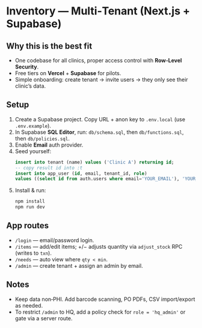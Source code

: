# Inventory — Multi‑Tenant (Next.js + Supabase)

## Why this is the best fit
- One codebase for all clinics, proper access control with **Row‑Level Security**.
- Free tiers on **Vercel** + **Supabase** for pilots.
- Simple onboarding: create tenant → invite users → they only see their clinic’s data.

## Setup
1) Create a Supabase project. Copy URL + anon key to `.env.local` (use `.env.example`).
2) In Supabase **SQL Editor**, run: `db/schema.sql`, then `db/functions.sql`, then `db/policies.sql`.
3) Enable **Email** auth provider.
4) Seed yourself:
   ```sql
   insert into tenant (name) values ('Clinic A') returning id;
   -- copy result id into :t
   insert into app_user (id, email, tenant_id, role)
   values ((select id from auth.users where email='YOUR_EMAIL'), 'YOUR_EMAIL', ':t', 'admin');
   ```
5) Install & run:
   ```bash
   npm install
   npm run dev
   ```

## App routes
- `/login` — email/password login.
- `/items` — add/edit items; +/− adjusts quantity via `adjust_stock` RPC (writes to `txn`).
- `/needs` — auto view where `qty < min`.
- `/admin` — create tenant + assign an admin by email.

## Notes
- Keep data non‑PHI. Add barcode scanning, PO PDFs, CSV import/export as needed.
- To restrict `/admin` to HQ, add a policy check for `role = 'hq_admin'` or gate via a server route.
